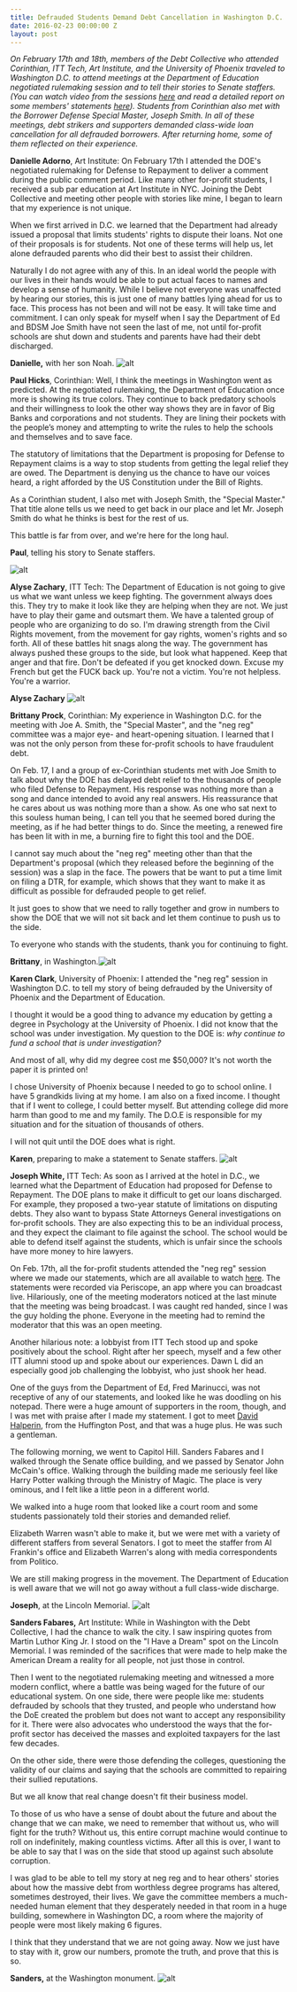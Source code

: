 ```yaml
---
title: Defrauded Students Demand Debt Cancellation in Washington D.C.
date: 2016-02-23 00:00:00 Z
layout: post
---
```


*On February 17th and 18th, members of the Debt Collective who attended Corinthian, ITT Tech, Art Institute, and the University of Phoenix traveled to Washington D.C. to attend meetings at the Department of Education negotiated rulemaking session and to tell their stories to Senate staffers. (You can watch video from the sessions [here](http://www.youtube.com/playlist?list=PLZeEaRs2q0CnhU3fkdChl4ZRtkrZzt35J) and read a detailed report on some members' statements [here](http://www.huffingtonpost.com/davidhalperin/students-testify-for-profit-colleges-stole-our-futures_b_9259934.html)). Students from Corinthian also met with the Borrower Defense Special Master, Joseph Smith. In all of these meetings, debt strikers and supporters demanded class-wide loan cancellation for all defrauded borrowers. After returning home, some of them reflected on their experience.*


**Danielle Adorno**, Art Institute: On February 17th I attended the DOE's negotiated rulemaking for Defense to Repayment to deliver a comment during the public comment period. Like many other for-profit students, I received a sub par education at Art Institute in NYC. Joining the Debt Collective and meeting other people with stories like mine, I began to learn that my experience is not unique. 

When we first arrived in D.C. we learned that the Department had already issued a proposal that limits students' rights to dispute their loans. Not one of their proposals is for students. Not one of these terms will help us, let alone defrauded parents who did their best to assist their children. 

Naturally I do not agree with any of this. In an ideal world the people with our lives in their hands would be able to put actual faces to names and develop a sense of humanity. While I believe not everyone was unaffected by hearing our stories, this is just one of many battles lying ahead for us to face. This process has not been and will not be easy. It will take time and commitment. I can only speak for myself when I say the Department of Ed and BDSM Joe Smith have not seen the last of me, not until for-profit schools are shut down and students and parents have had their debt discharged.

**Danielle,** with her son Noah. 
![alt](/assets/images/2016/02/danielle6.jpg)


 
**Paul Hicks**, Corinthian: Well, I think the meetings in Washington went as predicted. At the negotiated rulemaking, the Department of Education once more is showing its true colors. They continue to back predatory schools and their willingness to look the other way shows they are in favor of Big Banks and corporations and not students. They are lining their pockets with the people’s money and attempting to write the rules to help the schools and themselves and to save face.  
 
The statutory of limitations that the Department is proposing for Defense to Repayment claims is a way to stop students from getting the legal relief they are owed. The Department is denying us the chance to have our voices heard, a right afforded by the US Constitution under the Bill of Rights.  

As a Corinthian student, I also met with Joseph Smith, the "Special Master." That title alone tells us we need to get back in our place and let Mr. Joseph Smith do what he thinks is best for the rest of us. 

This battle is far from over, and we're here for the long haul.  

**Paul**, telling his story to Senate staffers. 

![alt](/assets/images/2016/02/paul_senate1.jpg) 




**Alyse Zachary**, ITT Tech: The Department of Education is not going to give us what we want unless we keep fighting. The government always does this. They try to make it look like they are helping when they are not. We just have to play their game and outsmart them. We have a talented group of people who are organizing to do so. I'm drawing strength from the Civil Rights movement, from the movement for gay rights, women's rights and so forth. All of these battles hit snags along the way. The government has always pushed these groups to the side, but look what happened. Keep that anger and that fire. Don't be defeated if you get knocked down. Excuse my French but get the FUCK back up. You're not a victim. You're not helpless. You're a warrior. 

**Alyse Zachary** 
![alt](/assets/images/2016/02/alyse_pic2.jpg)



**Brittany Prock**, Corinthian: My experience in Washington D.C. for the meeting with Joe A. Smith, the "Special Master", and the "neg reg" committee was a major eye- and heart-opening situation. I learned that I was not the only person from these for-profit schools to have fraudulent debt. 

On Feb. 17, I and a group of ex-Corinthian students met with Joe Smith to talk about why the DOE has delayed debt relief to the thousands of people who filed Defense to Repayment. His response was nothing more than a song and dance intended to avoid any real answers. His reassurance that he cares about us was nothing more than a show. As one who sat next to this souless human being, I can tell you that he seemed bored during the meeting, as if he had better things to do. Since the meeting, a renewed fire has been lit with in me, a burning fire to fight this tool and the DOE.  

I cannot say much about the "neg reg" meeting other than that the Department's proposal (which they released before the beginning of the session) was a slap in the face. The powers that be want to put a time limit on filing a DTR, for example, which shows that they want to make it as difficult as possible for defrauded people to get relief.  

It just goes to show that we need to rally together and grow in numbers to show the DOE that we will not sit back and let them continue to push us to the side. 

To everyone who stands with the students, thank you for continuing to fight.

**Brittany**, in Washington.![alt](/assets/images/2016/02/brittany3.jpg)



**Karen Clark**, University of Phoenix: I attended the "neg reg" session in Washington D.C. to tell my story of being defrauded by the University of Phoenix and the Department of Education.

I thought it would be a good thing to advance my education by getting a degree in Psychology at the University of Phoenix. I did not know that the school was under investigation. My question to the DOE is: *why continue to fund a school that is under investigation?*

And most of all,  why did my degree cost me $50,000? It's not worth the paper it is printed on!

I chose University of Phoenix because I needed to go to school online. I have 5 grandkids living at my home. I am also on a fixed income. I thought that if I went to college, I could better myself. But attending college did more harm than good to me and my family. The D.O.E is responsible for my situation and for the situation of thousands of others. 

I will not quit until the DOE does what is right. 

**Karen**, preparing to make a statement to Senate staffers.
![alt](/assets/images/2016/02/karenc_dc1.jpg)


**Joseph White,** ITT Tech: As soon as I arrived at the hotel in D.C., we learned what the Department of Education had proposed for Defense to Repayment. The DOE plans to make it difficult to get our loans discharged. For example, they proposed a two-year statute of limitations on disputing debts. They also want to bypass State Attorneys General investigations on for-profit schools. They are also expecting this to be an individual process, and they expect the claimant to file against the school. The school would be able to defend itself against the students, which is unfair since the schools have more money to hire lawyers.  

On Feb. 17th, all the for-profit students attended the "neg reg" session where we made our statements, which are all available to watch [here](http://www.youtube.com/playlist?list=PLZeEaRs2q0CnhU3fkdChl4ZRtkrZzt35J).  The statements were recorded via Periscope, an app where you can broadcast live. Hilariously, one of the meeting moderators noticed at the last minute that the meeting was being broadcast. I was caught red handed, since I was the guy holding the phone. Everyone in the meeting had to remind the moderator that this was an open meeting. 

Another hilarious note: a lobbyist from ITT Tech stood up and spoke positively about the school. Right after her speech, myself and a few other ITT alumni stood up and spoke about our experiences. Dawn L did an especially good job challenging the lobbyist, who just shook her head. 

One of the guys from the Department of Ed, Fred Marinucci, was not receptive of any of our statements, and looked like he was doodling on his notepad. There were a huge amount of supporters in the room, though, and I was met with praise after I made my statement. I got to meet [David Halperin](http://www.huffingtonpost.com/davidhalperin/), from the Huffington Post, and that was a huge plus. He was such a gentleman. 

The following morning, we went to Capitol Hill. Sanders Fabares and I walked through the Senate office building, and we passed by Senator John McCain's office. Walking through the building made me seriously feel like Harry Potter walking through the Ministry of Magic. The place is very ominous, and I felt like a little peon in a different world. 

We walked into a huge room that looked like a court room and some students passionately told their stories and demanded relief. 

Elizabeth Warren wasn't able to make it, but we were met with a variety of different staffers from several Senators. I got to meet the staffer from Al Frankin's office and Elizabeth Warren's along with media correspondents from Politico. 

We are still making progress in the movement. The Department of Education is well aware that we will not go away without a full class-wide discharge. 

**Joseph**, at the Lincoln Memorial. ![alt](/assets/images/2016/02/Joseph1.jpg)

**Sanders Fabares,** Art Institute: While in Washington with the Debt Collective, I had the chance to walk the city. I saw inspiring quotes from Martin Luthor King Jr. I stood on the "I Have a Dream" spot on the Lincoln Memorial. I was reminded of the sacrifices that were made to help make the American Dream a reality for all people, not just those in control. 

Then I went to the negotiated rulemaking meeting and witnessed a more modern conflict, where a battle was being waged for the future of our educational system. On one side, there were people like me: students defrauded by schools that they trusted, and people who understand how the DoE created the problem but does not want to accept any responsibility for it. There were also advocates who understood the ways that the for-profit sector has deceived the masses and exploited taxpayers for the last few decades. 

On the other side, there were those defending the colleges, questioning the validity of our claims and saying that the schools are committed to repairing their sullied reputations.

But we all know that real change doesn't fit their business model. 

To those of us who have a sense of doubt about the future and about the change that we can make, we need to remember that without us, who will fight for the truth? Without us, this entire corrupt machine would continue to roll on indefinitely, making countless victims. After all this is over, I want to be able to say that I was on the side that stood up against such absolute corruption. 

I was glad to be able to tell my story at neg reg and to hear others' stories about how the massive debt from worthless degree programs has altered, sometimes destroyed, their lives. We gave the committee members a much-needed human element that they desperately needed in that room in a huge building, somewhere in Washington DC, a room where the majority of people were most likely making 6 figures. 

I think that they understand that we are not going away. Now we just have to stay with it, grow our numbers, promote the truth, and prove that this is so.

**Sanders,** at the Washington monument. 
![alt](/assets/images/2016/02/sanders_DC1.jpg)









 





